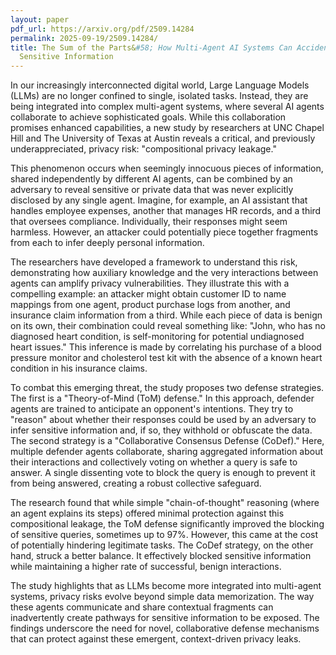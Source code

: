 ```yaml
---
layout: paper
pdf_url: https://arxiv.org/pdf/2509.14284
permalink: 2025-09-19/2509.14284/
title: The Sum of the Parts&#58; How Multi-Agent AI Systems Can Accidentally Reveal
  Sensitive Information
---
```




In our increasingly interconnected digital world, Large Language Models (LLMs) are no longer confined to single, isolated tasks. Instead, they are being integrated into complex multi-agent systems, where several AI agents collaborate to achieve sophisticated goals. While this collaboration promises enhanced capabilities, a new study by researchers at UNC Chapel Hill and The University of Texas at Austin reveals a critical, and previously underappreciated, privacy risk: "compositional privacy leakage."

This phenomenon occurs when seemingly innocuous pieces of information, shared independently by different AI agents, can be combined by an adversary to reveal sensitive or private data that was never explicitly disclosed by any single agent. Imagine, for example, an AI assistant that handles employee expenses, another that manages HR records, and a third that oversees compliance. Individually, their responses might seem harmless. However, an attacker could potentially piece together fragments from each to infer deeply personal information.

The researchers have developed a framework to understand this risk, demonstrating how auxiliary knowledge and the very interactions between agents can amplify privacy vulnerabilities. They illustrate this with a compelling example: an attacker might obtain customer ID to name mappings from one agent, product purchase logs from another, and insurance claim information from a third. While each piece of data is benign on its own, their combination could reveal something like: "John, who has no diagnosed heart condition, is self-monitoring for potential undiagnosed heart issues." This inference is made by correlating his purchase of a blood pressure monitor and cholesterol test kit with the absence of a known heart condition in his insurance claims.

To combat this emerging threat, the study proposes two defense strategies. The first is a "Theory-of-Mind (ToM) defense." In this approach, defender agents are trained to anticipate an opponent's intentions. They try to "reason" about whether their responses could be used by an adversary to infer sensitive information and, if so, they withhold or obfuscate the data. The second strategy is a "Collaborative Consensus Defense (CoDef)." Here, multiple defender agents collaborate, sharing aggregated information about their interactions and collectively voting on whether a query is safe to answer. A single dissenting vote to block the query is enough to prevent it from being answered, creating a robust collective safeguard.

The research found that while simple "chain-of-thought" reasoning (where an agent explains its steps) offered minimal protection against this compositional leakage, the ToM defense significantly improved the blocking of sensitive queries, sometimes up to 97%. However, this came at the cost of potentially hindering legitimate tasks. The CoDef strategy, on the other hand, struck a better balance. It effectively blocked sensitive information while maintaining a higher rate of successful, benign interactions.

The study highlights that as LLMs become more integrated into multi-agent systems, privacy risks evolve beyond simple data memorization. The way these agents communicate and share contextual fragments can inadvertently create pathways for sensitive information to be exposed. The findings underscore the need for novel, collaborative defense mechanisms that can protect against these emergent, context-driven privacy leaks.